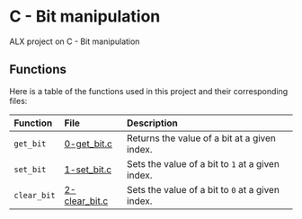 # C - Bit manipulation

ALX project on C - Bit manipulation

## Functions

Here is a table of the functions used in this project and their corresponding files:

| Function | File | Description |
| :--- | :--- | :--- |
| `get_bit` | [0-get\_bit.c](./0-get_bit.c) | Returns the value of a bit at a given index. |
| `set_bit` | [1-set\_bit.c](./1-set_bit.c) | Sets the value of a bit to `1` at a given index. |
| `clear_bit` | [2-clear\_bit.c](./2-clear_bit.c) | Sets the value of a bit to `0` at a given index. |
